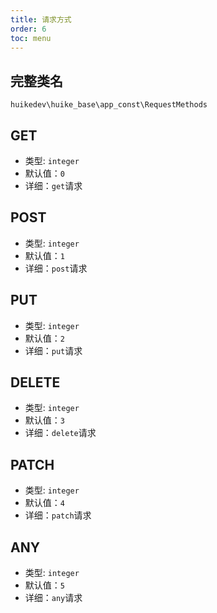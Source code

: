 ```yaml
---
title: 请求方式
order: 6
toc: menu
---
```



## 完整类名

`huikedev\huike_base\app_const\RequestMethods`

## GET

- 类型: `integer`
- 默认值：`0`
- 详细：`get`请求

## POST

- 类型: `integer`
- 默认值：`1`
- 详细：`post`请求

## PUT

- 类型: `integer`
- 默认值：`2`
- 详细：`put`请求

## DELETE

- 类型: `integer`
- 默认值：`3`
- 详细：`delete`请求

## PATCH

- 类型: `integer`
- 默认值：`4`
- 详细：`patch`请求

## ANY

- 类型: `integer`
- 默认值：`5`
- 详细：`any`请求
